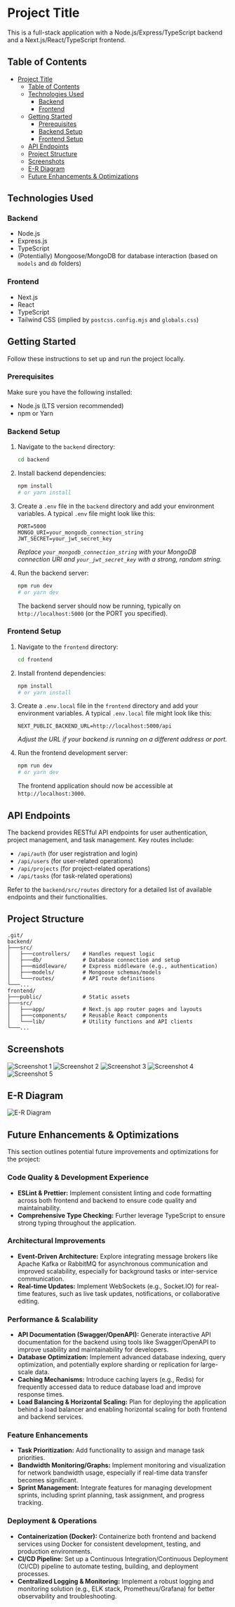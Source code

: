 # Project Title

This is a full-stack application with a Node.js/Express/TypeScript backend and a Next.js/React/TypeScript frontend.

## Table of Contents


- [Project Title](#project-title)
  - [Table of Contents](#table-of-contents)
  - [Technologies Used](#technologies-used)
    - [Backend](#backend)
    - [Frontend](#frontend)
  - [Getting Started](#getting-started)
    - [Prerequisites](#prerequisites)
    - [Backend Setup](#backend-setup)
    - [Frontend Setup](#frontend-setup)
  - [API Endpoints](#api-endpoints)
  - [Project Structure](#project-structure)
  - [Screenshots](#screenshots)
  - [E-R Diagram](#e-r-diagram)
  - [Future Enhancements & Optimizations](#future-enhancements--optimizations)

## Technologies Used

### Backend
- Node.js
- Express.js
- TypeScript
- (Potentially) Mongoose/MongoDB for database interaction (based on `models` and `db` folders)

### Frontend
- Next.js
- React
- TypeScript
- Tailwind CSS (implied by `postcss.config.mjs` and `globals.css`)

## Getting Started

Follow these instructions to set up and run the project locally.

### Prerequisites

Make sure you have the following installed:
- Node.js (LTS version recommended)
- npm or Yarn

### Backend Setup

1.  Navigate to the `backend` directory:
    ```bash
    cd backend
    ```

2.  Install backend dependencies:
    ```bash
    npm install
    # or yarn install
    ```

3.  Create a `.env` file in the `backend` directory and add your environment variables. A typical `.env` file might look like this:
    ```
    PORT=5000
    MONGO_URI=your_mongodb_connection_string
    JWT_SECRET=your_jwt_secret_key
    ```
    *Replace `your_mongodb_connection_string` with your MongoDB connection URI and `your_jwt_secret_key` with a strong, random string.*

4.  Run the backend server:
    ```bash
    npm run dev
    # or yarn dev
    ```
    The backend server should now be running, typically on `http://localhost:5000` (or the PORT you specified).

### Frontend Setup

1.  Navigate to the `frontend` directory:
    ```bash
    cd frontend
    ```

2.  Install frontend dependencies:
    ```bash
    npm install
    # or yarn install
    ```

3.  Create a `.env.local` file in the `frontend` directory and add your environment variables. A typical `.env.local` file might look like this:
    ```
    NEXT_PUBLIC_BACKEND_URL=http://localhost:5000/api
    ```
    *Adjust the URL if your backend is running on a different address or port.*

4.  Run the frontend development server:
    ```bash
    npm run dev
    # or yarn dev
    ```
    The frontend application should now be accessible at `http://localhost:3000`.

## API Endpoints

The backend provides RESTful API endpoints for user authentication, project management, and task management. Key routes include:
- `/api/auth` (for user registration and login)
- `/api/users` (for user-related operations)
- `/api/projects` (for project-related operations)
- `/api/tasks` (for task-related operations)

Refer to the `backend/src/routes` directory for a detailed list of available endpoints and their functionalities.

## Project Structure

```
.git/
backend/
├───src/
│   ├───controllers/    # Handles request logic
│   ├───db/             # Database connection and setup
│   ├───middleware/     # Express middleware (e.g., authentication)
│   ├───models/         # Mongoose schemas/models
│   └───routes/         # API route definitions
└───...
frontend/
├───public/             # Static assets
├───src/
│   ├───app/            # Next.js app router pages and layouts
│   ├───components/     # Reusable React components
│   └───lib/            # Utility functions and API clients
└───...
```

## Screenshots

![Screenshot 1](screenshot/1.png)
![Screenshot 2](screenshot/2.png)
![Screenshot 3](screenshot/3.png)
![Screenshot 4](screenshot/4.png)
![Screenshot 5](screenshot/5.png)

## E-R Diagram
![E-R Diagram](screenshot/e-r-diagram.png)

## Future Enhancements & Optimizations

This section outlines potential future improvements and optimizations for the project:

### Code Quality & Development Experience
- **ESLint & Prettier:** Implement consistent linting and code formatting across both frontend and backend to ensure code quality and maintainability.
- **Comprehensive Type Checking:** Further leverage TypeScript to ensure strong typing throughout the application.

### Architectural Improvements
- **Event-Driven Architecture:** Explore integrating message brokers like Apache Kafka or RabbitMQ for asynchronous communication and improved scalability, especially for background tasks or inter-service communication.
- **Real-time Updates:** Implement WebSockets (e.g., Socket.IO) for real-time features, such as live task updates, notifications, or collaborative editing.

### Performance & Scalability
- **API Documentation (Swagger/OpenAPI):** Generate interactive API documentation for the backend using tools like Swagger/OpenAPI to improve usability and maintainability for developers.
- **Database Optimization:** Implement advanced database indexing, query optimization, and potentially explore sharding or replication for large-scale data.
- **Caching Mechanisms:** Introduce caching layers (e.g., Redis) for frequently accessed data to reduce database load and improve response times.
- **Load Balancing & Horizontal Scaling:** Plan for deploying the application behind a load balancer and enabling horizontal scaling for both frontend and backend services.

### Feature Enhancements
- **Task Prioritization:** Add functionality to assign and manage task priorities.
- **Bandwidth Monitoring/Graphs:** Implement monitoring and visualization for network bandwidth usage, especially if real-time data transfer becomes significant.
- **Sprint Management:** Integrate features for managing development sprints, including sprint planning, task assignment, and progress tracking.

### Deployment & Operations
- **Containerization (Docker):** Containerize both frontend and backend services using Docker for consistent development, testing, and production environments.
- **CI/CD Pipeline:** Set up a Continuous Integration/Continuous Deployment (CI/CD) pipeline to automate testing, building, and deployment processes.
- **Centralized Logging & Monitoring:** Implement a robust logging and monitoring solution (e.g., ELK stack, Prometheus/Grafana) for better observability and troubleshooting.
